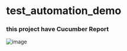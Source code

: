 # test_automation_demo

### this project have Cucumber Report

![image](https://user-images.githubusercontent.com/13474307/160660415-c96c7b99-442e-44f4-9710-4ba4ad3c593c.png)
